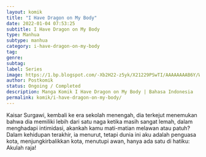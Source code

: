 ```yaml
---
layout: komik
title: "I Have Dragon on My Body"
date: 2022-01-04 07:53:25
subtitle: I Have Dragon on My Body
type: Manhua
subtype: manhua
category: i-have-dragon-on-my-body
tag: 
genre: 
subtag: 
label: Series
image: https://1.bp.blogspot.com/-Xb2H22-z5yk/X21229PSwTI/AAAAAAAAB6Y/WhkKfgVWwoAfEcwrk5mcPDP1J4eKezNUwCLcBGAsYHQ/s72-c/ihd-095093-wOQOl6Ag.jpg
author: Postkomik
status: Ongoing / Completed
description: Manga Komik I Have Dragon on My Body | Bahasa Indonesia
permalink: komik/i-have-dragon-on-my-body/
---
```


Kaisar Surgawi, kembali ke era sekolah menengah, dia terkejut menemukan bahwa dia memiliki lebih dari satu naga ketika masih sangat lemah, dalam menghadapi intimidasi, akankah kamu mati-matian melawan atau patuh? Dalam kehidupan terakhir, ia menurut, tetapi dunia ini aku adalah penguasa kota, menjungkirbalikkan kota, menutupi awan, hanya ada satu di hatiku: Akulah raja!
